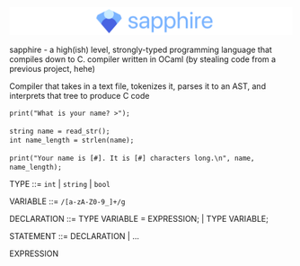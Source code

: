 ![Banner with the Sapphire programming language logo](banner.png)

sapphire - a high(ish) level, strongly-typed programming language that compiles down to C. compiler written in OCaml (by stealing code from a previous project, hehe)

Compiler that takes in a text file, tokenizes it, parses it to an AST, and interprets that tree to produce C code

```
print("What is your name? >");

string name = read_str();
int name_length = strlen(name);

print("Your name is [#]. It is [#] characters long.\n", name, name_length);
```

TYPE ::= `int` | `string` | `bool`

VARIABLE ::= `/[a-zA-Z0-9_]+/g`

DECLARATION ::= TYPE VARIABLE = EXPRESSION; | TYPE VARIABLE;

STATEMENT ::= DECLARATION | ...

EXPRESSION
